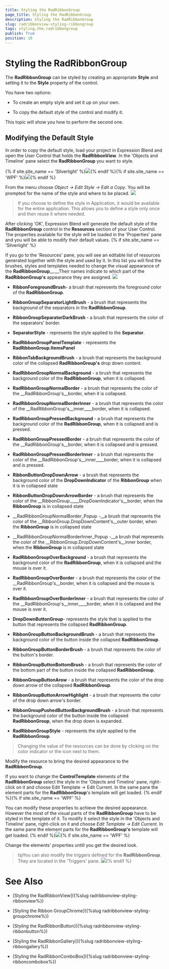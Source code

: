 ```yaml
---
title: Styling the RadRibbonGroup
page_title: Styling the RadRibbonGroup
description: Styling the RadRibbonGroup
slug: radribbonview-styling-ribbongroup
tags: styling,the,radribbongroup
publish: True
position: 10
---
```


# Styling the RadRibbonGroup



The __RadRibbonGroup__ can be styled by creating an appropriate __Style__ and setting it to the __Style__ property of the control.
			

You have two options:

* To create an empty style and set it up on your own.

* To copy the default style of the control and modify it.

This topic will show you how to perform the second one.

## Modifying the Default Style

In order to copy the default style, load your project in Expression Blend and open the User Control that holds the __RadRibbonView__. In the 'Objects and Timeline' pane select the __RadRibbonGroup__ you want to style.
				

{% if site.site_name == 'Silverlight' %}![](images/RibbonView_Styling_RibbonGroup_Locate.png){% endif %}{% if site.site_name == 'WPF' %}![](images/RibbonView_Styling_RibbonGroup_LocateWPF.png){% endif %}

From the menu choose *Object -> Edit Style -> Edit a Copy*. You will be prompted for the name of the style and where to be placed.
				![](images/RibbonView_Styling_RibbonGroup_CreateStyle.png)

>If you choose to define the style in Application, it would be available for the entire application. This allows you to define a style only once and then reuse it where needed.

After clicking 'OK', Expression Blend will generate the default style of the __RadRibbonGroup__ control in the __Resources__ section of your User Control. The properties available for the style will be loaded in the 'Properties' pane and you will be able to modify their default values.
				{% if site.site_name == 'Silverlight' %}

If you go to the 'Resources' pane, you will see an editable list of resources generated together with the style and used by it. In this list you will find the brushes, styles and templates needed to change the visual appearance of the __RadRibbonGroup____.__Their names indicate to which part of the __RadRibbonGroup's__ appearance they are assigned.
					![](images/RibbonView_Styling_RibbonGroup_Resources.png)

* __RibbonForegroundBrush__- a brush that represents the foreground color of the __RadRibbonGroup__.
				

* __RibbonGroupSeparatorLightBrush__ - a brush that represents the background of the separators in the __RadRibbonGroup__.
				

* __RibbonGroupSeparatorDarkBrush__ - a brush that represents the color of the separators' border.
				

* __SeparatorStyle__ - represents the style applied to the __Separator__.
				

* __RadRibbonGroupPanelTemplate__ -  represents the __RadRibbonGroup.ItemsPanel__

* __RibbonTabBackgroundBrush__ - a brush that represents the background color of the collapsed __RadRibbonGroup's__ drop down content.
				

* __RadRibbonGroupNormalBackground__ - a brush that represents the background color of the __RadRibbonGroup__, when it is collapsed.
				

* __RadRibbonGroupNormalBorder__ - a brush that represents the color of the __RadRibbonGroup's__border, when it is collapsed.
				

* __RadRibbonGroupNormalBorderInner__ - a brush that represents the color of the __RadRibbonGroup's__inner____border, when it is collapsed.
				

* __RadRibbonGroupPressedBackground__ - a brush that represents the background color of the __RadRibbonGroup__, when it is collapsed and is pressed.
				

* __RadRibbonGroupPressedBorder__ - a brush that represents the color of the __RadRibbonGroup's__border, when it is collapsed and is pressed.
				

* __RadRibbonGroupPressedBorderInner__ - a brush that represents the color of the __RadRibbonGroup's__inner____border, when it is collapsed and is pressed.
				

* __RibbonButtonDropDownArrow__ - a brush that represents the background color of the __DropDownIndicator__ of the __RibbonGroup__ when it is in collapsed state
				

* __RibbonButtonDropDownArrowBorder__ - a brush that represents the color of the __RibbonGroup.____DropDownIndicator's__border, when the __RibbonGroup__ is in collapsed state
				

* __RadRibbonGroupNormalBorder_Popup -__a brush that represents the color of the __RibbonGroup.DropDownContent's__outer border, when the __RibbonGroup__ is in collapsed state
				

* __RadRibbonGroupNormalBorderInner_Popup -__a brush that represents the color of the __RibbonGroup.DropDownContent's__inner border, when the __RibbonGroup__ is in collapsed state
				

* __RadRibbonGroupOverBackground__ - a brush that represents the background color of the __RadRibbonGroup__, when it is collapsed and the mouse is over it.
				

* __RadRibbonGroupOverBorder__ - a brush that represents the color of the __RadRibbonGroup's__border, when it is collapsed and the mouse is over it.
				

* __RadRibbonGroupOverBorderInner__ - a brush that represents the color of the __RadRibbonGroup's__inner____border, when it is collapsed and the mouse is over it.
				

* __DropDownButtonGroup__- represents the style that is applied to the button that represents the collapsed __RadRibbonGroup__.
				

* __RibbonGroupButtonBackgroundBrush__ - a brush that represents the background color of the button inside the collapsed __RadRibbonGroup__.
				

* __RibbonGroupButtonBorderBrush__ - a brush that represents the color of the button's border.
				

* __RibbonGroupButtonBottomBrush__ - a brush that represents the color of the bottom part of the button inside the collapsed __RadRibbonGroup__.
				

* __RibbonGroupButtonArow__ - a brush that represents the color of the drop down arrow of the collapsed __RadRibbonGroup__.
				

* __RibbonGroupButtonArrowHighlight__ - a brush that represents the color of the drop down arrow's border.
				

* __RibbonGroupPushedButtonBackgroundBrush__ - a brush that represents the background color of the button inside the collapsed __RadRibbonGroup__, when the drop down is expanded.
				

* __RadRibbonGroupStyle__ - represents the style applied to the __RadRibbonGroup__.
				

>Changing the value of the resources can be done by clicking on the color indicator or the icon next to them.

Modify the resource to bring the desired appearance to the __RadRibbonGroup__.
					

If you want to change the __ControlTemplate__ elements of the __RadRibbonGroup__ select the style in the 'Objects and Timeline' pane, right-click on it and choose Edit Template -> Edit Current. In the same pane the element parts for the __RadRibbonGroup__'s template will get loaded.
					{% endif %}{% if site.site_name == 'WPF' %}

You can modify these properties to achieve the desired appearance. However the most of the visual parts of the __RadRibbonGroup__ have to be styled in the template of it. To modify it select the style in the 'Objects and Timeline' pane, right-click on it and choose *Edit Template -> Edit Current*. In the same pane the element parts for the __RadRibbonGroup's__ template will get loaded.
					{% endif %}![](images/RibbonView_Styling_RibbonGroup_ControlTemplate.png){% if site.site_name == 'WPF' %}

Change the elements' properties untill you get the desired look.

>tipYou can also modify the triggers defined for the __RadRibbonGroup__. They are located in the 'Triggers' pane.
						![](images/RibbonView_Styling_RibbonGroup_Triggers.png){% endif %}

# See Also

 * [Styling the RadRibbonView]({%slug radribbonview-styling-ribbonview%})

 * [Styling the Ribbon GroupChrome]({%slug radribbonview-styling-groupchrome%})

 * [Styling the RadRibbonButton]({%slug radribbonview-styling-ribbonbutton%})

 * [Styling the RadRibbonGallery]({%slug radribbonview-styling-ribbongallery%})

 * [Styling the RadRibbonComboBox]({%slug radribbonview-styling-ribboncombobox%})

